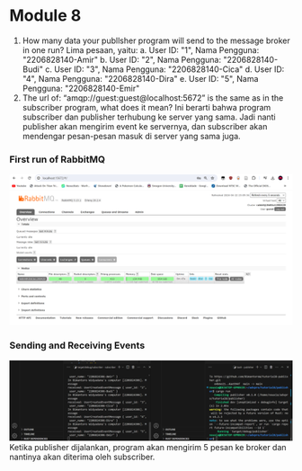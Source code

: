 # Module 8
1. How many data your publlsher program will send to the message broker in one run?
Lima pesaan, yaitu:
a. User ID: "1", Nama Pengguna: "2206828140-Amir"
b. User ID: "2", Nama Pengguna: "2206828140-Budi"
c. User ID: "3", Nama Pengguna: "2206828140-Cica"
d. User ID: "4", Nama Pengguna: "2206828140-Dira"
e. User ID: "5", Nama Pengguna: "2206828140-Emir"
2. The url of: “amqp://guest:guest@localhost:5672” is the same as in the subscriber program, what does it mean?
Ini berarti bahwa program subscriber dan publisher terhubung ke server yang sama. Jadi nanti publisher akan mengirim event ke servernya, dan subscriber akan mendengar pesan-pesan masuk di server yang sama juga.

### First run of RabbitMQ
![RabbitMQ Running](src/asset/rabbitmq.png)

### Sending and Receiving Events
![Sending and receiving events](src/asset/sending-receiving.png)
Ketika publisher dijalankan, program akan mengirim 5 pesan ke broker dan nantinya akan diterima oleh subscriber.

